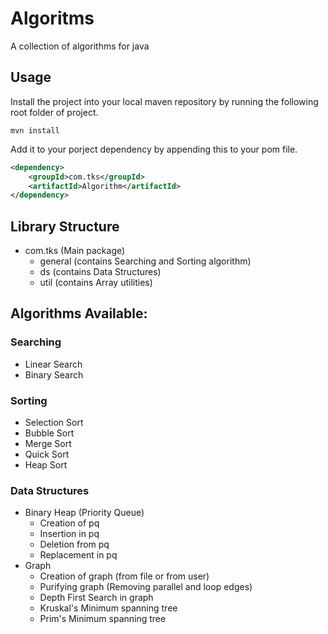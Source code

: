 # Algoritms
A collection of algorithms for java

## Usage
Install the project into your local maven repository by running the following root folder of project.
```shell
mvn install
```
Add it to your porject dependency by appending this to your pom file.
```xml
<dependency>
    <groupId>com.tks</groupId>
    <artifactId>Algorithm</artifactId>
</dependency>
```

## Library Structure
* com.tks (Main package)
    * general (contains Searching and Sorting algorithm)
    * ds (contains Data Structures)
    * util (contains Array utilities)


## Algorithms Available:
 
### Searching
* Linear Search
* Binary Search

### Sorting
* Selection Sort
* Bubble Sort
* Merge Sort
* Quick Sort
* Heap Sort

### Data Structures
* Binary Heap (Priority Queue)
    * Creation of pq
    * Insertion in pq
    * Deletion from pq
    * Replacement in pq
* Graph
    * Creation of graph (from file or from user)
    * Purifying graph (Removing parallel and loop edges)
    * Depth First Search in graph
    * Kruskal's Minimum spanning tree
    * Prim's Minimum spanning tree

